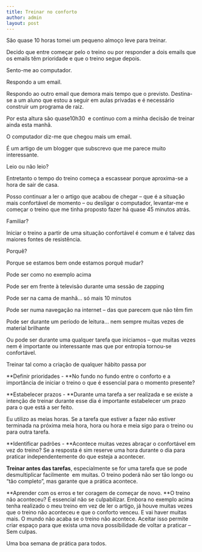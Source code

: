 ```yaml
---
title: Treinar no conforto
author: admin
layout: post
---
```

São quase 10 horas tomei um pequeno almoço leve para treinar.

Decido que entre começar pelo o treino ou por responder a dois emails que os emails têm prioridade e que o treino segue depois.

Sento-me ao computador.

Respondo a um email.

Respondo ao outro email que demora mais tempo que o previsto. Destina-se a um aluno que estou a seguir em aulas privadas e é necessário construir um programa de raiz.

Por esta altura são quase10h30  e continuo com a minha decisão de treinar ainda esta manhã.

O computador diz-me que chegou mais um email.

É um artigo de um blogger que subscrevo que me parece muito interessante.

Leio ou não leio?

Entretanto o tempo do treino começa a escassear porque aproxima-se a hora de sair de casa.

Posso continuar a ler o artigo que acabou de chegar &#8211; que é a situação mais confortável de momento &#8211; ou desligar o computador, levantar-me e começar o treino que me tinha proposto fazer há quase 45 minutos atrás.

Familiar?

Iniciar o treino a partir de uma situação confortável é comum e é talvez das maiores fontes de resistência.

Porquê?

Porque se estamos bem onde estamos porquê mudar?

Pode ser como no exemplo acima

Pode ser em frente à televisão durante uma sessão de zapping

Pode ser na cama de manhã&#8230; só mais 10 minutos

Pode ser numa navegação na internet &#8211; das que parecem que não têm fim

Pode ser durante um período de leitura&#8230; nem sempre muitas vezes de material brilhante

Ou pode ser durante uma qualquer tarefa que iniciamos &#8211; que muitas vezes nem é importante ou interessante mas que por entropia tornou-se confortável.

Treinar tal como a criação de qualquer hábito passa por

**Definir prioridades - **No fundo no fundo entre o conforto e a importância de iniciar o treino o que é essencial para o momento presente?

**Estabelecer prazos - **Durante uma tarefa a ser realizada e se existe a intenção de treinar durante esse dia é importante estabelecer um prazo para o que está a ser feito.

Eu utilizo as meias horas. Se a tarefa que estiver a fazer não estiver terminada na próxima meia hora, hora ou hora e meia sigo para o treino ou para outra tarefa.

**Identificar padrões - **Acontece muitas vezes abraçar o confortável em vez do treino? Se a resposta é sim reserve uma hora durante o dia para praticar independentemente do que esteja a acontecer.

**Treinar antes das tarefas**, especialmente se for uma tarefa que se pode desmultiplicar facilmente  em muitas. O treino poderá não ser tão longo ou &#8220;tão completo&#8221;, mas garante que a prática acontece.

**Aprender com os erros e ter coragem de começar de novo. **O treino não aconteceu? É essencial não se culpabilizar. Embora no exemplo acima tenha realizado o meu treino em vez de ler o artigo, já houve muitas vezes que o treino não aconteceu e que o conforto venceu. E vai haver muitas mais. O mundo não acaba se o treino não acontece. Aceitar isso permite criar espaço para que exista uma nova possibilidade de voltar a praticar &#8211; Sem culpas.

Uma boa semana de prática para todos.
